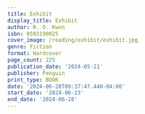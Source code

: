 ```yaml
---
title: Exhibit
display_title: Exhibit
author: R. O. Kwon
isbn: 0593190025
cover_image: /reading/exhibit/exhibit.jpg
genre: Fiction
format: Hardcover
page_count: 225
publication_date: '2024-05-21'
publisher: Penguin
print_type: BOOK
date: '2024-06-28T09:37:47.440-04:00'
start_date: '2024-06-23'
end_date: '2024-06-28'
---
```


